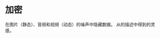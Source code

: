 加密
=============
在图片（静态）、音频和视频（动态）的噪声中隐藏数据。
从[](https://pypi.python.org/pypi/CryptographyKit/2.0.3)的描述中得到的灵感。